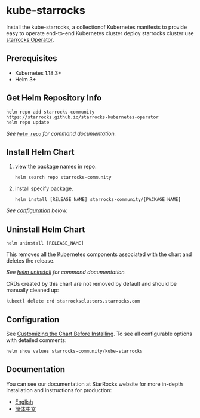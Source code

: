 # kube-starrocks

Install the kube-starrocks, a collectionof Kubernetes manifests to provide easy to operate end-to-end Kubernetes cluster deploy starrocks cluster use [starrocks Operator](https://github.com/StarRocks/starrocks-kubernetes-operator).

## Prerequisites

- Kubernetes 1.18.3+
- Helm 3+

## Get Helm Repository Info

```console
helm repo add starrocks-community https://starrocks.github.io/starrocks-kubernetes-operator
helm repo update
```
_See [`helm repo`](https://helm.sh/docs/helm/helm_repo/) for command documentation._

## Install Helm Chart

1. view the package names in repo.
   ```console
   helm search repo starrocks-community
   ```
2. install specify package.
   ```
   helm install [RELEASE_NAME] starrocks-community/[PACKAGE_NAME]
   ```

_See [configuration](#configuration) below._

## Uninstall Helm Chart

```console
helm uninstall [RELEASE_NAME]
```

This removes all the Kubernetes components associated with the chart and deletes the release.

_See [helm uninstall](https://helm.sh/docs/helm/helm_uninstall/) for command documentation._

CRDs created by this chart are not removed by default and should be manually cleaned up:

```console
kubectl delete crd starrocksclusters.starrocks.com
```

## Configuration

See [Customizing the Chart Before Installing](https://helm.sh/docs/intro/using_helm/#customizing-the-chart-before-installing). To see all configurable options with detailed comments:

```console
helm show values starrocks-community/kube-starrocks
```

## Documentation

You can see our documentation at StarRocks website for more in-depth installation and instructions for production:

- [English](https://docs.starrocks.io/en-us/latest/introduction/StarRocks_intro)
- [简体中文](https://docs.starrocks.io/zh-cn/latest/introduction/StarRocks_intro)
